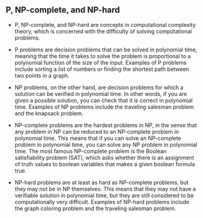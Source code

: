 ## P, NP-complete, and NP-hard

- P, NP-complete, and NP-hard are concepts in computational complexity theory, which is concerned with the difficulty of solving computational problems.

- P problems are decision problems that can be solved in polynomial time, meaning that the time it takes to solve the problem is proportional to a polynomial function of the size of the input. Examples of P problems include sorting a list of numbers or finding the shortest path between two points in a graph.

- NP problems, on the other hand, are decision problems for which a solution can be verified in polynomial time. In other words, if you are given a possible solution, you can check that it is correct in polynomial time. Examples of NP problems include the traveling salesman problem and the knapsack problem.

- NP-complete problems are the hardest problems in NP, in the sense that any problem in NP can be reduced to an NP-complete problem in polynomial time. This means that if you can solve an NP-complete problem in polynomial time, you can solve any NP problem in polynomial time. The most famous NP-complete problem is the Boolean satisfiability problem (SAT), which asks whether there is an assignment of truth values to boolean variables that makes a given boolean formula true.

- NP-hard problems are at least as hard as NP-complete problems, but they may not be in NP themselves. This means that they may not have a verifiable solution in polynomial time, but they are still considered to be computationally very difficult. Examples of NP-hard problems include the graph coloring problem and the traveling salesman problem.
